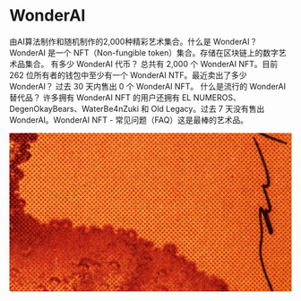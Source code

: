 # WonderAI

由AI算法制作和随机制作的2,000种精彩艺术集合。什么是 WonderAI？
WonderAI 是一个 NFT（Non-fungible token）集合。存储在区块链上的数字艺术品集合。 有多少 WonderAI 代币？
总共有 2,000 个 WonderAI NFT。目前 262 位所有者的钱包中至少有一个 WonderAI NTF。最近卖出了多少 WonderAI？
过去 30 天内售出 0 个 WonderAI NFT。 什么是流行的 WonderAI 替代品？
许多拥有 WonderAI NFT 的用户还拥有 EL NUMEROS、DegenOkayBears、WaterBe4nZuki 和 Old Legacy。过去 7 天没有售出 WonderAI。WonderAI NFT - 常见问题（FAQ）这是最棒的艺术品。

![unnamed](unnamed.png)



